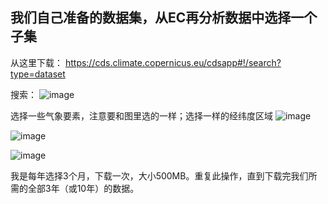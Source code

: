 ## 我们自己准备的数据集，从EC再分析数据中选择一个子集

从这里下载：
https://cds.climate.copernicus.eu/cdsapp#!/search?type=dataset

搜索：
![image](https://github.com/MAZiqing/PointFormer/assets/44238026/30436b5e-9850-4689-afa7-62dc28e2cb27)

选择一些气象要素，注意要和图里选的一样；选择一样的经纬度区域
![image](https://github.com/MAZiqing/PointFormer/assets/44238026/803a01d7-7731-4158-af75-971d3dcffcb9)

![image](https://github.com/MAZiqing/PointFormer/assets/44238026/a9a671d3-35bc-4171-a0cf-9d2901aceb03)

![image](https://github.com/MAZiqing/PointFormer/assets/44238026/e8ce3b7d-2d13-4a98-b073-4b4f4ca7bff0)

我是每年选择3个月，下载一次，大小500MB。重复此操作，直到下载完我们所需的全部3年（或10年）的数据。


